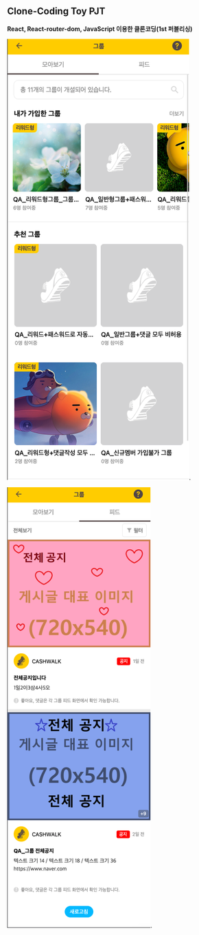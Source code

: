 ## Clone-Coding Toy PJT

**React, React-router-dom, JavaScript 이용한 클론코딩(1st 퍼블리싱)**

![Example1](../react-clone-coding/public/%ED%81%B4%EB%A1%A0%EC%BD%94%EB%94%A91.png).

![Example2](../react-clone-coding/public/%ED%81%B4%EB%A1%A0%EC%BD%94%EB%94%A92.png).

